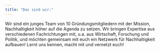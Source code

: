 ```yaml
---
title: "Das sind wir:"
---
```


Wir sind ein junges Team von 10 Gründungsmitgliedern mit der Mission, Nachhaltigkeit höher auf die Agenda zu setzen. 
Wir bringen Expertise aus verschiedenen Fachrichtungen mit, u.a. aus Wirtschaft, Forschung und Politik, und möchten gemeinsam mit euch ein Netzwerk für Nachhaltigkeit aufbauen! 
Lernt uns kennen, macht mit und vernetzt euch!  

